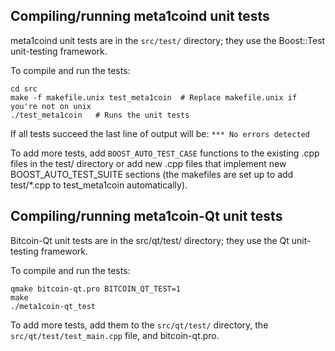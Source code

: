 Compiling/running meta1coind unit tests
------------------------------------

meta1coind unit tests are in the `src/test/` directory; they
use the Boost::Test unit-testing framework.

To compile and run the tests:

	cd src
	make -f makefile.unix test_meta1coin  # Replace makefile.unix if you're not on unix
	./test_meta1coin   # Runs the unit tests

If all tests succeed the last line of output will be:
`*** No errors detected`

To add more tests, add `BOOST_AUTO_TEST_CASE` functions to the existing
.cpp files in the test/ directory or add new .cpp files that
implement new BOOST_AUTO_TEST_SUITE sections (the makefiles are
set up to add test/*.cpp to test_meta1coin automatically).


Compiling/running meta1coin-Qt unit tests
---------------------------------------

Bitcoin-Qt unit tests are in the src/qt/test/ directory; they
use the Qt unit-testing framework.

To compile and run the tests:

	qmake bitcoin-qt.pro BITCOIN_QT_TEST=1
	make
	./meta1coin-qt_test

To add more tests, add them to the `src/qt/test/` directory,
the `src/qt/test/test_main.cpp` file, and bitcoin-qt.pro.
